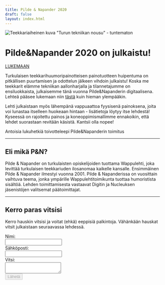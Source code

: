 ```yaml
---
title: Pilde & Napander 2020
draft: false
layout: index.html
---
```


<div class="MainContent">

<div class="ImageContainer">

![Teekkariaiheinen kuva](/pilde-napander-meta-2020.png)
"Turun tekniikan nousu" - tuntematon

</div>

# Pilde&Napander 2020 on julkaistu!

[LUKEMAAN](https://drive.google.com/file/d/1sN1FptDATpQsk1wqz4iTLetz2w3kTajC/view?usp=sharing)

Turkulaisen teekkarihuumoripainotteisen painotuotteen huipentuma on pitkällisen puurtamisen ja odottelun jälkeen vihdoin julkaistu! Koska me teekkarit elämme tekniikan aallonharjalla ja tilannetajumme on ensiluokkaista, julkaisemme tänä vuonna Pilde&Napanderin digitaalisena. Lehteä pääsee lukemaan niin [tästä](https://drive.google.com/file/d/1sN1FptDATpQsk1wqz4iTLetz2w3kTajC/view?usp=sharing) kuin hieman ylempääkin.

Lehti julkaistaan myös lähempänä vappuaattoa fyysisenä painoksena, joita voi lunastaa itselleen huokeaan hintaan - lisätietoja löytyy itse lehdestä! Kyseessä on rajoitettu painos ja koneoppimismallimme ennakoikin, että lehdet suorastaan revitään käsistä. Kantsii olla nopee!

Antoisia lukuhetkiä toivotteleepi
Pilde&Napanderin toimitus

<hr>

</div>

<div class="Info">

## Eli mikä P&N?

Pilde & Napander on turkulaisten opiskelijoiden tuottama Wappulehti, joka levittää turkulaisen teekkariuden ilosanomaa
kaikelle kansalle. Ensimmäinen Pilde & Napander ilmestyi vuonna 2001. Pilde & Napanderissa on vuosittain vaihtuva teema,
jonka ympärille Wappulehtitoimikunta tuottaa humoristista sisältöä. Lehden toimittamisesta vastaavat Digitin ja
Nucleuksen jäsenistöjen valitsemat päätoimittajat.

<hr>

## Kerro paras vitsisi

Kerro hauskin vitsisi ja voitat (ehkä) eeppisiä palkintoja. Vähänkään hauskat vitsit julkaistaan seuraavassa lehdessä.

<form method="POST" action="" id="joke-form">
  <div>
    <div class="LabelWrapper"><label for="name">Nimi:</label></div>
    <input type="text" name="name" id="name-field"/>
  </div>
  <div>
    <div class="LabelWrapper"><label for="mail">Sähköposti:</label></div>
    <input type="text" name="mail" id="email-field"/>
  </div>
  <div>
    <div class="LabelWrapper"><label for="vitsi">Vitsi:</label></div>
    <textarea name="joke" id="joke-field"></textarea>
  </div>
  <div class="align-right">
    <div id="loading-animation" class="loading hidden"></div>
    <button type="submit" id="submit-button" disabled>Lähetä</button>
  </div>
</form>

</div>
